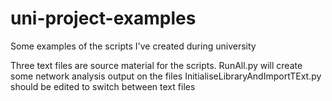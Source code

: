 # uni-project-examples
Some examples of the scripts I've created during university

Three text files are source material for the scripts.
RunAll.py will create some network analysis output on the files
InitialiseLibraryAndImportTExt.py should be edited to switch between text files
